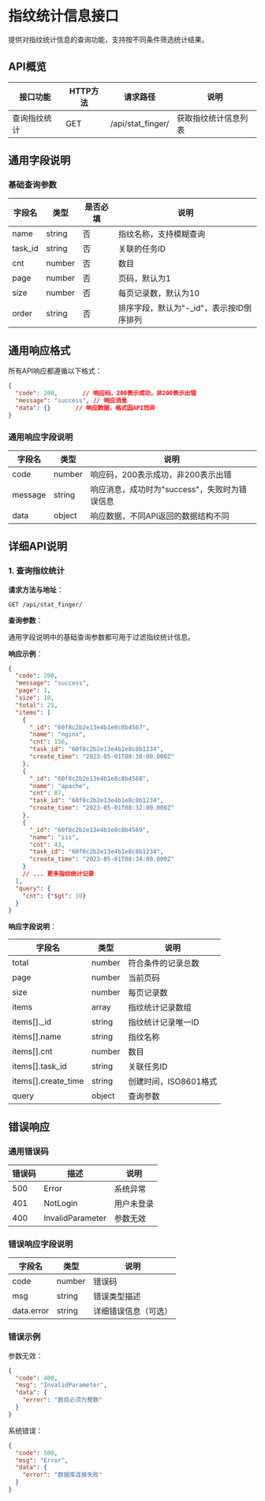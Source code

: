 # 指纹统计信息接口

提供对指纹统计信息的查询功能，支持按不同条件筛选统计结果。

## API概览

| 接口功能     | HTTP方法 | 请求路径              | 说明                     |
| ------------ | -------- | --------------------- | ------------------------ |
| 查询指纹统计 | GET      | /api/stat_finger/     | 获取指纹统计信息列表     |

## 通用字段说明

### 基础查询参数

| 字段名      | 类型     | 是否必填 | 说明                     |
| ----------- | -------- | -------- | ------------------------ |
| name        | string   | 否       | 指纹名称，支持模糊查询   |
| task_id     | string   | 否       | 关联的任务ID             |
| cnt         | number   | 否       | 数目                     |
| page        | number   | 否       | 页码，默认为1            |
| size        | number   | 否       | 每页记录数，默认为10     |
| order       | string   | 否       | 排序字段，默认为"-_id"，表示按ID倒序排列 |

## 通用响应格式

所有API响应都遵循以下格式：

```json
{
  "code": 200,       // 响应码，200表示成功，非200表示出错
  "message": "success", // 响应消息
  "data": {}       // 响应数据，格式因API而异
}
```

### 通用响应字段说明

| 字段名   | 类型   | 说明                                        |
| -------- | ------ | ------------------------------------------- |
| code     | number | 响应码，200表示成功，非200表示出错          |
| message  | string | 响应消息，成功时为"success"，失败时为错误信息 |
| data     | object | 响应数据，不同API返回的数据结构不同         |

## 详细API说明

### 1. 查询指纹统计

**请求方法与地址**：
```
GET /api/stat_finger/
```

**查询参数**：

通用字段说明中的基础查询参数都可用于过滤指纹统计信息。

**响应示例**：
```json
{
  "code": 200,
  "message": "success",
  "page": 1,
  "size": 10,
  "total": 25,
  "items": [
    {
      "_id": "60f8c2b2e13e4b1e8c8b4567",
      "name": "nginx",
      "cnt": 156,
      "task_id": "60f8c2b2e13e4b1e8c8b1234",
      "create_time": "2023-05-01T08:30:00.000Z"
    },
    {
      "_id": "60f8c2b2e13e4b1e8c8b4568",
      "name": "apache",
      "cnt": 87,
      "task_id": "60f8c2b2e13e4b1e8c8b1234",
      "create_time": "2023-05-01T08:32:00.000Z"
    },
    {
      "_id": "60f8c2b2e13e4b1e8c8b4569",
      "name": "iis",
      "cnt": 43,
      "task_id": "60f8c2b2e13e4b1e8c8b1234",
      "create_time": "2023-05-01T08:34:00.000Z"
    }
    // ... 更多指纹统计记录
  ],
  "query": {
    "cnt": {"$gt": 10}
  }
}
```

**响应字段说明**：

| 字段名            | 类型     | 说明                  |
| ----------------- | -------- | --------------------- |
| total             | number   | 符合条件的记录总数    |
| page              | number   | 当前页码              |
| size              | number   | 每页记录数            |
| items             | array    | 指纹统计记录数组      |
| items[].\_id      | string   | 指纹统计记录唯一ID    |
| items[].name      | string   | 指纹名称              |
| items[].cnt       | number   | 数目                  |
| items[].task_id   | string   | 关联任务ID            |
| items[].create_time | string | 创建时间，ISO8601格式 |
| query             | object   | 查询参数              |

## 错误响应

### 通用错误码

| 错误码 | 描述                | 说明                 |
| ------ | ------------------- | -------------------- |
| 500    | Error               | 系统异常             |
| 401    | NotLogin            | 用户未登录           |
| 400    | InvalidParameter    | 参数无效             |

### 错误响应字段说明

| 字段名      | 类型   | 说明                     |
| ----------- | ------ | ------------------------ |
| code        | number | 错误码                   |
| msg         | string | 错误类型描述             |
| data.error  | string | 详细错误信息（可选）     |

### 错误示例
参数无效：
```json
{
  "code": 400,
  "msg": "InvalidParameter",
  "data": {
    "error": "数目必须为整数"
  }
}
```

系统错误：
```json
{
  "code": 500,
  "msg": "Error",
  "data": {
    "error": "数据库连接失败"
  }
}
```
